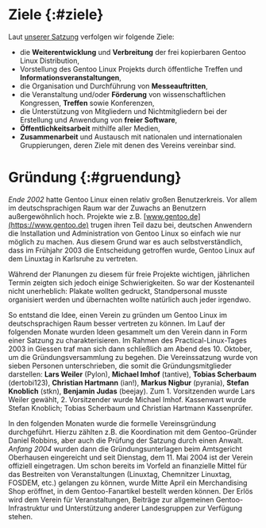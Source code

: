 <!--
.. title: Über uns
.. slug: ueber-uns
.. date: 2018-04-01 19:24:03 UTC+02:00
.. tags: 
.. category: 
.. link: 
.. description: 
.. type: text
-->

Ziele {:#ziele}
===============

Laut [unserer Satzung](/downloads/Satzung.pdf) verfolgen wir folgende Ziele:

* die **Weiterentwicklung** und **Verbreitung** der frei kopierbaren
  Gentoo Linux Distribution,
* Vorstellung des Gentoo Linux Projekts durch öffentliche Treffen und
  **Informationsveranstaltungen**,
* die Organisation und Durchführung von **Messeauftritten**,
* die Veranstaltung und/oder **Förderung** von wissenschaftlichen Kongressen,
  **Treffen** sowie Konferenzen,
* die Unterstützung von Mitgliedern und Nichtmitgliedern bei der Erstellung
  und Anwendung von **freier Software**,
* **Öffentlichkeitsarbeit** mithilfe aller Medien,
* **Zusammenarbeit** und Austausch mit nationalen und internationalen
  Gruppierungen, deren Ziele mit denen des Vereins vereinbar sind.


Gründung {:#gruendung}
======================

*Ende 2002* hatte Gentoo Linux einen relativ großen Benutzerkreis.
Vor allem im deutschsprachigen Raum war der Zuwachs an Benutzern
außergewöhnlich hoch. Projekte wie z.B. [www.gentoo.de](https://www.gentoo.de)
trugen ihren Teil dazu bei, deutschen Anwendern die Installation und
Administration von Gentoo Linux so einfach wie nur möglich zu machen.
Aus diesem Grund war es auch selbstverständlich, dass im Frühjahr 2003
die Entscheidung getroffen wurde, Gentoo Linux auf dem Linuxtag in
Karlsruhe zu vertreten.

Während der Planungen zu diesem für freie Projekte wichtigen,
jährlichen Termin zeigten sich jedoch einige Schwierigkeiten.
So war der Kostenanteil nicht unerheblich: Plakate wollten gedruckt,
Standpersonal musste organisiert werden und übernachten wollte natürlich
auch jeder irgendwo.

So entstand die Idee, einen Verein zu gründen um Gentoo Linux im
deutschsprachigen Raum besser vertreten zu können. Im Lauf der folgenden
Monate wurden Ideen gesammelt um den Verein dann in Form einer Satzung zu
charakterisieren. Im Rahmen des Practical-Linux-Tages 2003 in Giessen traf
man sich dann schließlich am Abend des 10. Oktober, um die
Gründungsversammlung zu begehen. Die Vereinssatzung wurde von sieben Personen
unterschrieben, die somit die Gründungsmitglieder darstellen:
**Lars Weiler** (Pylon),
**Michael Imhof** (tantive),
**Tobias Scherbaum** (dertobi123),
**Christian Hartmann** (ian!),
**Markus Nigbur** (pyrania),
**Stefan Knoblich** (stkn),
**Benjamin Judas** (beejay).
Zum 1. Vorsitzenden wurde Lars Weiler gewählt, 2. Vorsitzender wurde
Michael Imhof. Kassenwart wurde Stefan Knoblich; Tobias Scherbaum
und Christian Hartmann Kassenprüfer.

In den folgenden Monaten wurde die formelle Vereinsgründung durchgeführt.
Hierzu zählten z.B. die Koordination mit dem Gentoo-Gründer Daniel Robbins,
aber auch die Prüfung der Satzung durch einen Anwalt. *Anfang 2004* wurden
dann die Gründungsunterlagen beim Amtsgericht Oberhausen eingereicht und
seit Dienstag, dem 11. Mai 2004 ist der Verein offiziell eingetragen.
Um schon bereits im Vorfeld an finanzielle Mittel für das Bestreiten von
Veranstaltungen (Linuxtag, Chemnitzer Linuxtag, FOSDEM, etc.) gelangen zu
können, wurde Mitte April ein Merchandising Shop eröffnet, in dem
Gentoo-Fanartikel bestellt werden können. Der Erlös wird dem Verein für
Veranstaltungen, Beiträge zur allgemeinen Gentoo-Infrastruktur und
Unterstützung anderer Landesgruppen zur Verfügung stehen.
